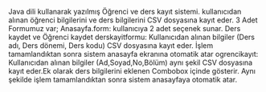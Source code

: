 Java dili kullanarak yazılmış Öğrenci ve ders kayıt sistemi. kullanıcıdan alınan öğrenci bilgilerini ve ders bilgilerini CSV dosyasına kayıt eder.
3 Adet Formumuz var;
Anasayfa.form: kullanıcıya 2 adet seçenek sunar. Ders kaydet ve Öğrenci kaydet
derskayitformu: Kullanıcıdan alınan bilgiler (Ders adı, Ders dönemi, Ders kodu) CSV dosyasına kayıt eder. İşlem tamamlandıktan sonra sistem anasayfa ekranına otomatik atar
ogrencikayıt: Kullanıcıdan alınan bilgiler (Ad,Soyad,No,Bölüm) aynı şekil CSV dosyasına kayıt eder.Ek olarak ders bilgilerini eklenen Combobox içinde gösterir. Aynı şekilde işlem tamamlandıktan sonra sistem anasayfaya otomatik atar.

